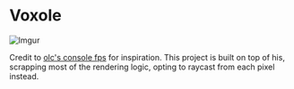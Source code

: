 # Voxole 

![Imgur](https://i.imgur.com/8foSbf8.gifv)

Credit to [olc's console fps](https://github.com/OneLoneCoder/CommandLineFPS) for inspiration. This project is built on top of his, scrapping most of the rendering logic, opting to raycast from each pixel instead.

